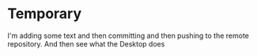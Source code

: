 # Temporary
I'm adding 
some text and 
then committing and then pushing to the remote repository.  And then see 
what the Desktop does